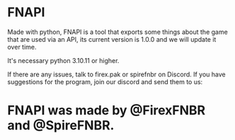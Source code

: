 # FNAPI
Made with python, FNAPI is a tool that exports some things about the game that are used via an API, its current version is 1.0.0 and we will update it over time.

It's necessary python 3.10.11 or higher. 

If there are any issues, talk to firex.pak or spirefnbr on Discord.
If you have suggestions for the program, join our discord and send them to us: 

# FNAPI was made by @FirexFNBR and @SpireFNBR.
